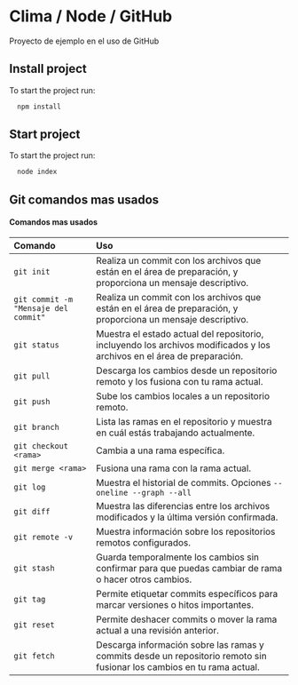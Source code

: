 
# Clima / Node / GitHub 

Proyecto de ejemplo en el uso de GitHub

## Install project

To start the project run:

```bash
  npm install
```



## Start project

To start the project run:

```bash
  node index
```


## Git comandos mas usados

#### Comandos mas usados

| Comando | Uso                       |
| :-------- | :-------------------------------- |
| `git init`      | Realiza un commit con los archivos que están en el área de preparación, y proporciona un mensaje descriptivo. |
| `git commit -m "Mensaje del commit"` | Realiza un commit con los archivos que están en el área de preparación, y proporciona un mensaje descriptivo.|
| `git status`| Muestra el estado actual del repositorio, incluyendo los archivos modificados y los archivos en el área de preparación.|
| `git pull` | Descarga los cambios desde un repositorio remoto y los fusiona con tu rama actual.|
| `git push` | Sube los cambios locales a un repositorio remoto.|
| `git branch` | Lista las ramas en el repositorio y muestra en cuál estás trabajando actualmente.|
| `git checkout <rama>`| Cambia a una rama específica.|
| `git merge <rama>`| Fusiona una rama con la rama actual.|
| `git log`| Muestra el historial de commits. Opciones `--oneline --graph --all`   |
| `git diff`| Muestra las diferencias entre los archivos modificados y la última versión confirmada.|
| `git remote -v`| Muestra información sobre los repositorios remotos configurados.|
| `git stash`| Guarda temporalmente los cambios sin confirmar para que puedas cambiar de rama o hacer otros cambios.|
| `git tag`| Permite etiquetar commits específicos para marcar versiones o hitos importantes.|
| `git reset`| Permite deshacer commits o mover la rama actual a una revisión anterior.|
| `git fetch`| Descarga información sobre las ramas y commits desde un repositorio remoto sin fusionar los cambios en tu rama actual.|


